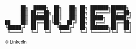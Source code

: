 
<pre>
      ██╗  █████╗  ██╗   ██╗ ██╗ ███████╗██████╗ 
      ██║ ██╔══██╗ ██║   ██║ ██╗ ██╔════╝██╔══██╗
      ██║ ███████ ║██║   ██║ ██╗ █████╗  ██████╔╝
██    ██║ ██╔══██║╚██╗  ██╔╝ ██╗ ██╔══╝  ██╔══██╗
╚█████╔╝  ██║  ██║  ╚████╔╝  ██╗ ███████╗██║  ██║
 ╚════╝   ╚═╝  ╚═╝   ╚═══╝   ╚═╝ ╚══════╝╚═╝  ╚═╝
</pre>
🌐 [LinkedIn](https://www.linkedin.com/in/javier-vinueza-08759a74/)
